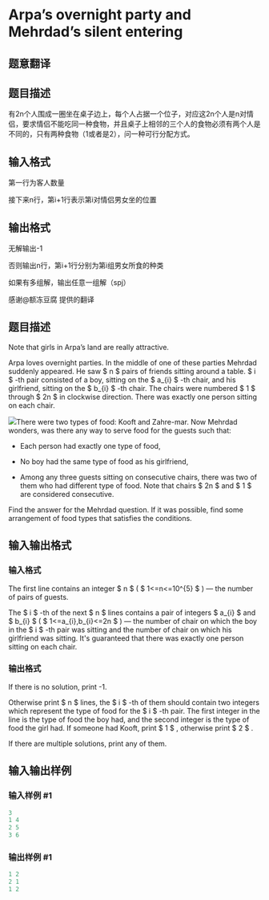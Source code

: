 # Arpa’s overnight party and Mehrdad’s silent entering

## 题意翻译

## 题目描述

有2n个人围成一圈坐在桌子边上，每个人占据一个位子，对应这2n个人是n对情侣，要求情侣不能吃同一种食物，并且桌子上相邻的三个人的食物必须有两个人是不同的，只有两种食物（1或者是2），问一种可行分配方式。

## 输入格式

第一行为客人数量

接下来n行，第i+1行表示第i对情侣男女坐的位置

## 输出格式

无解输出-1

否则输出n行，第i+1行分别为第i组男女所食的种类

如果有多组解，输出任意一组解（spj）

感谢@额冻豆腐 提供的翻译

## 题目描述

Note that girls in Arpa’s land are really attractive.

Arpa loves overnight parties. In the middle of one of these parties Mehrdad suddenly appeared. He saw $ n $ pairs of friends sitting around a table. $ i $ -th pair consisted of a boy, sitting on the $ a_{i} $ -th chair, and his girlfriend, sitting on the $ b_{i} $ -th chair. The chairs were numbered $ 1 $ through $ 2n $ in clockwise direction. There was exactly one person sitting on each chair.

![](https://cdn.luogu.com.cn/upload/vjudge_pic/CF741C/88b2358ebea137475e7688eff2cd9db88c240cd4.png)There were two types of food: Kooft and Zahre-mar. Now Mehrdad wonders, was there any way to serve food for the guests such that:

- Each person had exactly one type of food,

- No boy had the same type of food as his girlfriend,

- Among any three guests sitting on consecutive chairs, there was two of them who had different type of food. Note that chairs $ 2n $ and $ 1 $ are considered consecutive.

Find the answer for the Mehrdad question. If it was possible, find some arrangement of food types that satisfies the conditions.

## 输入输出格式

### 输入格式

The first line contains an integer $ n $ ( $ 1<=n<=10^{5} $ ) — the number of pairs of guests.

The $ i $ -th of the next $ n $ lines contains a pair of integers $ a_{i} $ and $ b_{i} $ ( $ 1<=a_{i},b_{i}<=2n $ ) — the number of chair on which the boy in the $ i $ -th pair was sitting and the number of chair on which his girlfriend was sitting. It's guaranteed that there was exactly one person sitting on each chair.

### 输出格式

If there is no solution, print -1.

Otherwise print $ n $ lines, the $ i $ -th of them should contain two integers which represent the type of food for the $ i $ -th pair. The first integer in the line is the type of food the boy had, and the second integer is the type of food the girl had. If someone had Kooft, print $ 1 $ , otherwise print $ 2 $ .

If there are multiple solutions, print any of them.

## 输入输出样例

### 输入样例 #1

```cpp
3
1 4
2 5
3 6

```
### 输出样例 #1

```cpp
1 2
2 1
1 2

```
